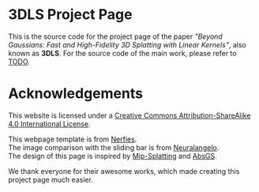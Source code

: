 # 3DLS Project Page

This is the source code for the project page of the paper *"Beyond Gaussians: Fast and High-Fidelity 3D Splatting with Linear Kernels"*, also known as **3DLS**. For the source code of the main work, please refer to [TODO]().


# Acknowledgements
This website is licensed under a [Creative Commons Attribution-ShareAlike 4.0 International License](http://creativecommons.org/licenses/by-sa/4.0/).  

This webpage template is from [Nerfies](https://github.com/nerfies/nerfies.github.io).  
The image comparison with the sliding bar is from [Neuralangelo](https://research.nvidia.com/labs/dir/neuralangelo/).  
The design of this page is inspired by [Mip-Splatting](https://niujinshuchong.github.io/mip-splatting/) and [AbsGS](https://ty424.github.io/AbsGS.github.io/).  

We thank everyone for their awesome works, which made creating this project page much easier.
